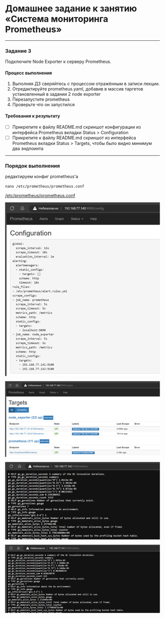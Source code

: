 # Домашнее задание к занятию «Система мониторинга Prometheus»

---

### Задание 3
Подключите Node Exporter к серверу Prometheus.

#### Процесс выполнения
1. Выполняя ДЗ сверяйтесь с процессом отражённым в записи лекции.
2. Отредактируйте prometheus.yaml, добавив в массив таргетов установленный в задании 2 node exporter
3. Перезапустите prometheus
4. Проверьте что он запустился

#### Требования к результату
- [ ] Прикрепите к файлу README.md скриншот конфигурации из интерфейса Prometheus вкладки Status > Configuration
- [ ] Прикрепите к файлу README.md скриншот из интерфейса Prometheus вкладки Status > Targets, чтобы было видно минимум два эндпоинта

---

### Порядок выполнения

редактируем конфиг prometheus'а

`nano /etc/prometheus/prometheus.conf`

[/etc/prometheus/prometheus.conf](./prometheus.conf)

![Prometheus вкладки Status > Configuration](./hw04-6.png)

![Prometheus вкладки Status > Targets](./hw04-7.png)

![](./hw04-8.png)

![](./hw04-9.png)

